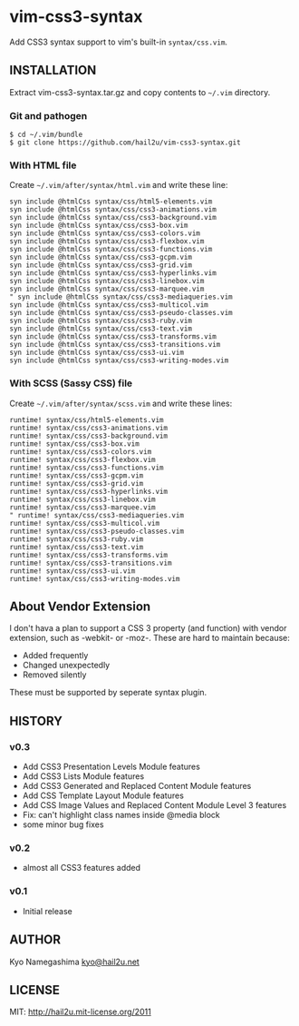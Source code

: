 vim-css3-syntax
===============


Add CSS3 syntax support to vim's built-in `syntax/css.vim`.


INSTALLATION
------------

Extract vim-css3-syntax.tar.gz and copy contents to `~/.vim` directory.


### Git and pathogen

    $ cd ~/.vim/bundle
    $ git clone https://github.com/hail2u/vim-css3-syntax.git


### With HTML file

Create `~/.vim/after/syntax/html.vim` and write these line:

    syn include @htmlCss syntax/css/html5-elements.vim
    syn include @htmlCss syntax/css/css3-animations.vim
    syn include @htmlCss syntax/css/css3-background.vim
    syn include @htmlCss syntax/css/css3-box.vim
    syn include @htmlCss syntax/css/css3-colors.vim
    syn include @htmlCss syntax/css/css3-flexbox.vim
    syn include @htmlCss syntax/css/css3-functions.vim
    syn include @htmlCss syntax/css/css3-gcpm.vim
    syn include @htmlCss syntax/css/css3-grid.vim
    syn include @htmlCss syntax/css/css3-hyperlinks.vim
    syn include @htmlCss syntax/css/css3-linebox.vim
    syn include @htmlCss syntax/css/css3-marquee.vim
    " syn include @htmlCss syntax/css/css3-mediaqueries.vim
    syn include @htmlCss syntax/css/css3-multicol.vim
    syn include @htmlCss syntax/css/css3-pseudo-classes.vim
    syn include @htmlCss syntax/css/css3-ruby.vim
    syn include @htmlCss syntax/css/css3-text.vim
    syn include @htmlCss syntax/css/css3-transforms.vim
    syn include @htmlCss syntax/css/css3-transitions.vim
    syn include @htmlCss syntax/css/css3-ui.vim
    syn include @htmlCss syntax/css/css3-writing-modes.vim


### With SCSS (Sassy CSS) file

Create `~/.vim/after/syntax/scss.vim` and write these lines:

    runtime! syntax/css/html5-elements.vim
    runtime! syntax/css/css3-animations.vim
    runtime! syntax/css/css3-background.vim
    runtime! syntax/css/css3-box.vim
    runtime! syntax/css/css3-colors.vim
    runtime! syntax/css/css3-flexbox.vim
    runtime! syntax/css/css3-functions.vim
    runtime! syntax/css/css3-gcpm.vim
    runtime! syntax/css/css3-grid.vim
    runtime! syntax/css/css3-hyperlinks.vim
    runtime! syntax/css/css3-linebox.vim
    runtime! syntax/css/css3-marquee.vim
    " runtime! syntax/css/css3-mediaqueries.vim
    runtime! syntax/css/css3-multicol.vim
    runtime! syntax/css/css3-pseudo-classes.vim
    runtime! syntax/css/css3-ruby.vim
    runtime! syntax/css/css3-text.vim
    runtime! syntax/css/css3-transforms.vim
    runtime! syntax/css/css3-transitions.vim
    runtime! syntax/css/css3-ui.vim
    runtime! syntax/css/css3-writing-modes.vim


About Vendor Extension
----------------------

I don't hava a plan to support a CSS 3 property (and function) with vendor extension, such as -webkit- or -moz-. These are hard to maintain because:

  * Added frequently
  * Changed unexpectedly
  * Removed silently

These must be supported by seperate syntax plugin.


HISTORY
-------

### v0.3

  * Add CSS3 Presentation Levels Module features
  * Add CSS3 Lists Module features
  * Add CSS3 Generated and Replaced Content Module features
  * Add CSS Template Layout Module features
  * Add CSS Image Values and Replaced Content Module Level 3 features
  * Fix: can't highlight class names inside @media block
  * some minor bug fixes


### v0.2

  * almost all CSS3 features added


### v0.1

  * Initial release


AUTHOR
------

Kyo Namegashima <kyo@hail2u.net>


LICENSE
-------

MIT: http://hail2u.mit-license.org/2011
